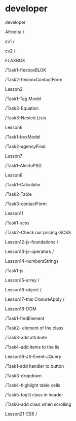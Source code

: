 # developer
developer

Afrodita
   /

cv1
   /

cv2
   /

FLAXBOX

   /Task1-flexboxBLOK
   
   /Task2-flexboxContactForm

Lesson2

   /Task1-Tag.Model
   
   /Task2-Equation
   
   /Task3-Nested.Lists

Lesson6

   /Task1-boxModel
   
   /Task2-agencyFinal

Lesson7

   /Task1-AlectoPSD

Lesson8

   /Task1-Calculator
   
   /Task2-Table
   
   /Task3-contactForm

Lesson11

   /Task1-scss
   
   /Task2-Check our pricing-SCSS

Lesson12-js-foundations
   /

Lesson13-js-operators
   /

Lesson14-numbersStrings

   /Task1-js

Lesson15-arrey
   / 
   
Lesson16-object
   /
   
Lesson17-this ClosureApply
   /

Lesson18-DOM

   /Task1-findElement
   
   /Task2- element of the class
   
   /Task3-add attribute
   
   /Task4-add items to the lis

Lesson19-JS-Event-JQuery

   /Task1-add handler to button
   
   /Task3-dropdown
   
   /Task4-highlight table cells
   
   /Task5-toglit class in header
   
   /Task6-add class when scrolling
   
Lesson21-ES6
   /
  
